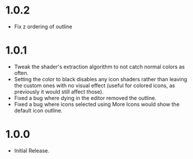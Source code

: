 # 1.0.2
- Fix z ordering of outline

# 1.0.1
- Tweak the shader's extraction algorithm to not catch normal colors as often.
- Setting the color to black disables any icon shaders rather than leaving the custom ones with no visual effect (useful for colored icons, as previously it would still affect those).
- Fixed a bug where dying in the editor removed the outline.
- Fixed a bug where icons selected using More Icons would show the default icon outline.

# 1.0.0
- Initial Release.
